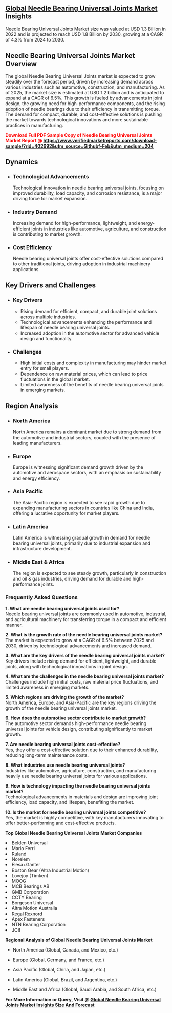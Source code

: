<h2><a href="https://www.verifiedmarketreports.com/download-sample/?rid=402692&amp;utm_source=Githubf&amp;utm_medium=204" target="_blank">Global Needle Bearing Universal Joints Market</a> Insights</h2><p>Needle Bearing Universal Joints Market size was valued at USD 1.3 Billion in 2022 and is projected to reach USD 1.8 Billion by 2030, growing at a CAGR of 4.3% from 2024 to 2030.</p><p> <h2>Needle Bearing Universal Joints Market Overview</h2> <p>The global Needle Bearing Universal Joints market is expected to grow steadily over the forecast period, driven by increasing demand across various industries such as automotive, construction, and manufacturing. As of 2025, the market size is estimated at USD 1.2 billion and is anticipated to expand at a CAGR of 6.5%. This growth is fueled by advancements in joint design, the growing need for high-performance components, and the rising adoption of needle bearings due to their efficiency in transmitting torque. The demand for compact, durable, and cost-effective solutions is pushing the market towards technological innovations and more sustainable practices in manufacturing.</p> <p><strong><p><span class=""><span style="color: #ff0000;"><strong>Download Full PDF Sample Copy of Needle Bearing Universal Joints Market Report</strong> @ </span><a href="https://www.verifiedmarketreports.com/download-sample/?rid=402692&amp;utm_source=Githubf-Feb&amp;utm_medium=204" target="_blank">https://www.verifiedmarketreports.com/download-sample/?rid=402692&amp;utm_source=Githubf-Feb&amp;utm_medium=204</a></span></p></strong></p> <h2>Dynamics</h2> <ul> <li><h3>Technological Advancements</h3>Technological innovation in needle bearing universal joints, focusing on improved durability, load capacity, and corrosion resistance, is a major driving force for market expansion.</li> <li><h3>Industry Demand</h3>Increasing demand for high-performance, lightweight, and energy-efficient joints in industries like automotive, agriculture, and construction is contributing to market growth.</li> <li><h3>Cost Efficiency</h3>Needle bearing universal joints offer cost-effective solutions compared to other traditional joints, driving adoption in industrial machinery applications.</li> </ul> <h2>Key Drivers and Challenges</h2> <ul> <li><h3>Key Drivers</h3> <ul> <li>Rising demand for efficient, compact, and durable joint solutions across multiple industries.</li> <li>Technological advancements enhancing the performance and lifespan of needle bearing universal joints.</li> <li>Increased adoption in the automotive sector for advanced vehicle design and functionality.</li> </ul> </li> <li><h3>Challenges</h3> <ul> <li>High initial costs and complexity in manufacturing may hinder market entry for small players.</li> <li>Dependence on raw material prices, which can lead to price fluctuations in the global market.</li> <li>Limited awareness of the benefits of needle bearing universal joints in emerging markets.</li> </ul> </li> </ul> <h2>Region Analysis</h2> <ul> <li><h3>North America</h3>North America remains a dominant market due to strong demand from the automotive and industrial sectors, coupled with the presence of leading manufacturers.</li> <li><h3>Europe</h3>Europe is witnessing significant demand growth driven by the automotive and aerospace sectors, with an emphasis on sustainability and energy efficiency.</li> <li><h3>Asia Pacific</h3>The Asia-Pacific region is expected to see rapid growth due to expanding manufacturing sectors in countries like China and India, offering a lucrative opportunity for market players.</li> <li><h3>Latin America</h3>Latin America is witnessing gradual growth in demand for needle bearing universal joints, primarily due to industrial expansion and infrastructure development.</li> <li><h3>Middle East & Africa</h3>The region is expected to see steady growth, particularly in construction and oil & gas industries, driving demand for durable and high-performance joints.</li> </ul> <h3>Frequently Asked Questions</h3> <p><strong>1. What are needle bearing universal joints used for?</strong><br>Needle bearing universal joints are commonly used in automotive, industrial, and agricultural machinery for transferring torque in a compact and efficient manner.</p> <p><strong>2. What is the growth rate of the needle bearing universal joints market?</strong><br>The market is expected to grow at a CAGR of 6.5% between 2025 and 2030, driven by technological advancements and increased demand.</p> <p><strong>3. What are the key drivers of the needle bearing universal joints market?</strong><br>Key drivers include rising demand for efficient, lightweight, and durable joints, along with technological innovations in joint design.</p> <p><strong>4. What are the challenges in the needle bearing universal joints market?</strong><br>Challenges include high initial costs, raw material price fluctuations, and limited awareness in emerging markets.</p> <p><strong>5. Which regions are driving the growth of the market?</strong><br>North America, Europe, and Asia-Pacific are the key regions driving the growth of the needle bearing universal joints market.</p> <p><strong>6. How does the automotive sector contribute to market growth?</strong><br>The automotive sector demands high-performance needle bearing universal joints for vehicle design, contributing significantly to market growth.</p> <p><strong>7. Are needle bearing universal joints cost-effective?</strong><br>Yes, they offer a cost-effective solution due to their enhanced durability, reducing long-term maintenance costs.</p> <p><strong>8. What industries use needle bearing universal joints?</strong><br>Industries like automotive, agriculture, construction, and manufacturing heavily use needle bearing universal joints for various applications.</p> <p><strong>9. How is technology impacting the needle bearing universal joints market?</strong><br>Technological advancements in materials and design are improving joint efficiency, load capacity, and lifespan, benefiting the market.</p> <p><strong>10. Is the market for needle bearing universal joints competitive?</strong><br>Yes, the market is highly competitive, with key manufacturers innovating to offer better-performing and cost-effective products.</p> </p><p><strong>Top Global Needle Bearing Universal Joints Market Companies</strong></p><div data-test-id=""><p><li>Belden Universal</li><li> Mario Ferri</li><li> Ruland</li><li> Norelem</li><li> Elesa+Ganter</li><li> Boston Gear (Altra Industrial Motion)</li><li> Lovejoy (Timken)</li><li> MOOG</li><li> MCB Bearings AB</li><li> GMB Corporation</li><li> CCTY Bearing</li><li> Borgeson Universal</li><li> Altra Motion Australia</li><li> Regal Rexnord</li><li> Apex Fasteners</li><li> NTN Bearing Corporation</li><li> JCB</li></p><div><strong>Regional Analysis of&nbsp;Global Needle Bearing Universal Joints Market</strong></div><ul><li dir="ltr"><p dir="ltr">North America&nbsp;(Global, Canada, and Mexico, etc.)</p></li><li dir="ltr"><p dir="ltr">Europe (Global, Germany, and France, etc.)</p></li><li dir="ltr"><p dir="ltr">Asia Pacific&nbsp;(Global, China, and Japan, etc.)</p></li><li dir="ltr"><p dir="ltr">Latin America&nbsp;(Global, Brazil, and Argentina, etc.)</p></li><li dir="ltr">Middle East and Africa&nbsp;(Global, Saudi Arabia, and South Africa, etc.)</li></ul><p><strong>For More Information or Query, Visit @&nbsp;</strong><strong><a href="https://www.verifiedmarketreports.com/product/needle-bearing-universal-joints-market/?utm_source=Githubf&amp;utm_medium=204" target="_blank">Global Needle Bearing Universal Joints Market Insights Size And Forecast</a></strong></p></div>
